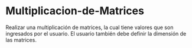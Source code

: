 # Multiplicacion-de-Matrices
Realizar una multiplicación de matrices, la cual tiene valores que son ingresados por el usuario. 
El usuario también debe definir la dimensión de las matrices.

